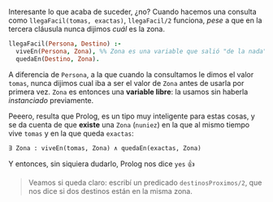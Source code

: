 Interesante lo que acaba de suceder, ¿no? Cuando hacemos una consulta como `llegaFacil(tomas, exactas)`, `llegaFacil/2` funciona, _pese_ a que en la tercera cláusula nunca dijimos _cuál_ es la zona. 

```prolog
llegaFacil(Persona, Destino) :-
  viveEn(Persona, Zona), %% Zona es una variable que salió "de la nada" :o 
  quedaEn(Destino, Zona).
```

A diferencia de `Persona`, a la que cuando la consultamos le dimos el valor `tomas`, nunca dijimos cual iba a ser el valor de `Zona` antes de usarla por primera vez. `Zona` es entonces una **variable libre**: la usamos sin haberla _instanciado_ previamente. 

Peeero, resulta que Prolog, es un tipo muy inteligente para estas cosas, y se da cuenta de que **existe** una `Zona` (`nuniez`) en la que al mismo tiempo vive `tomas` y en la que queda `exactas`: 

```
∃ Zona : viveEn(tomas, Zona) ∧ quedaEn(exactas, Zona)
```

Y entonces, sin siquiera dudarlo, Prolog nos dice `yes` :thumbsup:

> Veamos si queda claro: escribí un predicado `destinosProximos/2`, que nos dice si dos destinos están en la misma zona. 

